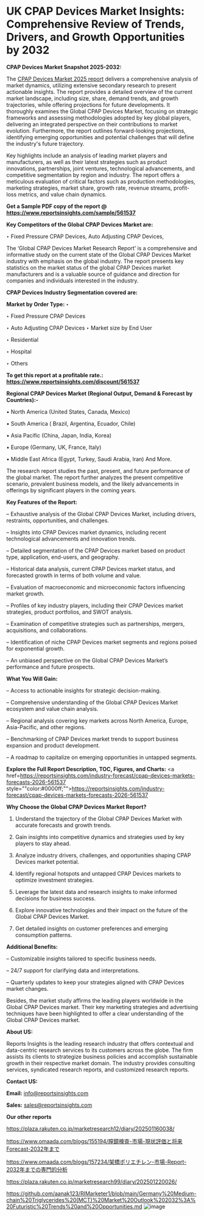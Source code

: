 # UK CPAP Devices Market Insights: Comprehensive Review of Trends, Drivers, and Growth Opportunities by 2032

<strong>CPAP Devices Market Snapshot 2025-2032:</strong>

The <a href=https://www.reportsinsights.com/sample/561537>CPAP Devices Market 2025 report</a> delivers a comprehensive analysis of market dynamics, utilizing extensive secondary research to present actionable insights. The report provides a detailed overview of the current market landscape, including size, share, demand trends, and growth trajectories, while offering projections for future developments. It thoroughly examines the Global CPAP Devices Market, focusing on strategic frameworks and assessing methodologies adopted by key global players, delivering an integrated perspective on their contributions to market evolution. Furthermore, the report outlines forward-looking projections, identifying emerging opportunities and potential challenges that will define the industry's future trajectory.

Key highlights include an analysis of leading market players and manufacturers, as well as their latest strategies such as product innovations, partnerships, joint ventures, technological advancements, and competitive segmentation by region and industry. The report offers a meticulous evaluation of critical factors such as production methodologies, marketing strategies, market share, growth rate, revenue streams, profit-loss metrics, and value chain dynamics.

<strong>Get a Sample PDF copy of the report @ <a href=https://www.reportsinsights.com/sample/561537 style=color:#0000ff;>https://www.reportsinsights.com/sample/561537</a></strong>

<strong>Key Competitors of the Global CPAP Devices Market are:</strong>

‣ Fixed Pressure CPAP Devices, Auto Adjusting CPAP Devices,

The ‘Global CPAP Devices Market Research Report’ is a comprehensive and informative study on the current state of the Global CPAP Devices Market industry with emphasis on the global industry. The report presents key statistics on the market status of the global CPAP Devices market manufacturers and is a valuable source of guidance and direction for companies and individuals interested in the industry.

<strong>CPAP Devices Industry Segmentation covered are:</strong>

<strong>Market by Order Type: </strong>
‣ 

‣ Fixed Pressure CPAP Devices

‣ Auto Adjusting CPAP Devices
‣ Market size by End User

‣ Residential

‣ Hospital

‣ Others

<strong>To get this report at a profitable rate.: <a href=https://www.reportsinsights.com/discount/561537 style=color:#0000ff;>https://www.reportsinsights.com/discount/561537</a></strong>

<strong>Regional CPAP Devices Market (Regional Output, Demand &amp; Forecast by Countries):-</strong>

• North America (United States, Canada, Mexico)

• South America ( Brazil, Argentina, Ecuador, Chile)

• Asia Pacific (China, Japan, India, Korea)

• Europe (Germany, UK, France, Italy)

• Middle East Africa (Egypt, Turkey, Saudi Arabia, Iran) And More.

The research report studies the past, present, and future performance of the global market. The report further analyzes the present competitive scenario, prevalent business models, and the likely advancements in offerings by significant players in the coming years.

<strong>Key Features of the Report:</strong>

– Exhaustive analysis of the Global CPAP Devices Market, including drivers, restraints, opportunities, and challenges.

– Insights into CPAP Devices market dynamics, including recent technological advancements and innovation trends.

– Detailed segmentation of the CPAP Devices market based on product type, application, end-users, and geography.

– Historical data analysis, current CPAP Devices market status, and forecasted growth in terms of both volume and value.

– Evaluation of macroeconomic and microeconomic factors influencing market growth.

– Profiles of key industry players, including their CPAP Devices market strategies, product portfolios, and SWOT analysis.

– Examination of competitive strategies such as partnerships, mergers, acquisitions, and collaborations.

– Identification of niche CPAP Devices market segments and regions poised for exponential growth.

– An unbiased perspective on the Global CPAP Devices Market’s performance and future prospects.

<strong>What You Will Gain:</strong>

– Access to actionable insights for strategic decision-making.

– Comprehensive understanding of the Global CPAP Devices Market ecosystem and value chain analysis.

– Regional analysis covering key markets across North America, Europe, Asia-Pacific, and other regions.

– Benchmarking of CPAP Devices market trends to support business expansion and product development.

– A roadmap to capitalize on emerging opportunities in untapped segments.

<strong>Explore the Full Report Description, TOC, Figures, and Charts:</strong>
<a href=https://reportsinsights.com/industry-forecast/cpap-devices-markets-forecasts-2026-561537 style=""color:#0000ff;"">https://reportsinsights.com/industry-forecast/cpap-devices-markets-forecasts-2026-561537</a>

<strong>Why Choose the Global CPAP Devices Market Report?</strong>

1. Understand the trajectory of the Global CPAP Devices Market with accurate forecasts and growth trends.

2. Gain insights into competitive dynamics and strategies used by key players to stay ahead.

3. Analyze industry drivers, challenges, and opportunities shaping CPAP Devices market potential.

4. Identify regional hotspots and untapped CPAP Devices markets to optimize investment strategies.

5. Leverage the latest data and research insights to make informed decisions for business success.

6. Explore innovative technologies and their impact on the future of the Global CPAP Devices Market.

7. Get detailed insights on customer preferences and emerging consumption patterns.

<strong>Additional Benefits:</strong>

– Customizable insights tailored to specific business needs.

– 24/7 support for clarifying data and interpretations.

– Quarterly updates to keep your strategies aligned with CPAP Devices market changes.

Besides, the market study affirms the leading players worldwide in the Global CPAP Devices market. Their key marketing strategies and advertising techniques have been highlighted to offer a clear understanding of the Global CPAP Devices market.

<strong><strong>About US</strong>:</strong>

Reports Insights is the leading research industry that offers contextual and data-centric research services to its customers across the globe. The firm assists its clients to strategize business policies and accomplish sustainable growth in their respective market domain. The industry provides consulting services, syndicated research reports, and customized research reports.

<strong>Contact US:</strong>

<p class=><b>Email:</b> <a href=mailto:info@reportsinsights.com>info@reportsinsights.com</a></p>
<p class=><b>Sales:</b> <a href=mailto:sales@reportsinsights.com>sales@reportsinsights.com</a></p>

<strong>Our other reports</strong>

<a href=https://plaza.rakuten.co.jp/marketresearch12/diary/202501160038/>https://plaza.rakuten.co.jp/marketresearch12/diary/202501160038/</a>

<a href=https://www.omaada.com/blogs/155194/膣鏡検査-市場-現状評価と将来Forecast-2032年まで>https://www.omaada.com/blogs/155194/膣鏡検査-市場-現状評価と将来Forecast-2032年まで</a>

<a href=https://www.omaada.com/blogs/157234/架橋ポリエチレン-市場-Report-2032年までの専門的分析>https://www.omaada.com/blogs/157234/架橋ポリエチレン-市場-Report-2032年までの専門的分析</a>

<a href=https://plaza.rakuten.co.jp/marketresearch99/diary/202501220026/>https://plaza.rakuten.co.jp/marketresearch99/diary/202501220026/</a>

<a href=https://github.com/aanak123/RIMarketer1/blob/main/Germany%20Medium-chain%20Triglycerides%20(MCT)%20Market%20Outlook%202032%3A%20Futuristic%20Trends%20and%20Opportunities.md>https://github.com/aanak123/RIMarketer1/blob/main/Germany%20Medium-chain%20Triglycerides%20(MCT)%20Market%20Outlook%202032%3A%20Futuristic%20Trends%20and%20Opportunities.md</a>
![image](https://github.com/user-attachments/assets/562ecaa0-71be-40f6-a234-a7855d0ec266)
